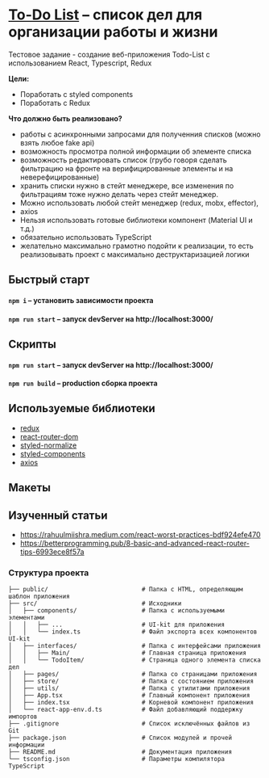 # [To-Do List](https://wis-todo.vercel.app/) – список дел для организации работы и жизни

Тестовое задание - создание веб-приложения Todo-List с использованием React, Typescript, Redux

**Цели:**

- Поработать с styled components
- Поработать с Redux

**Что должно быть реализовано?**

- работы с асинхронными запросами для полученния списков (можно взять любое fake api)
- возможность просмотра полной информации об элементе списка
- возможность редактировать список (грубо говоря сделать фильтрацию на фронте на верифицированные элементы и на неверефицированные)
- хранить списки нужно в стейт менеджере, все изменения по фильтрациям тоже нужно делать через стейт менеджер.
- Можно использовать любой стейт менеджер (redux, mobx, effector),
- axios
- Нельзя использовать готовые библиотеки компонент (Material UI и т.д.)
- обязательно использовать TypeScript
- желательно максимально грамотно подойти к реализации, то есть реализовывать проект с максимально деструктаризацией логики

## Быстрый старт

#### `npm i` – установить зависимости проекта

#### `npm run start` – запуск devServer на http://localhost:3000/

## Скрипты

#### `npm run start` – запуск devServer на http://localhost:3000/

#### `npm run build` – production сборка проекта

## Используемые библиотеки

- [redux](https://github.com/reduxjs/redux)
- [react-router-dom](https://github.com/remix-run/react-router)
- [styled-normalize](https://github.com/sergeysova/styled-normalize)
- [styled-components](https://github.com/styled-components/styled-components)
- [axios](https://github.com/axios/axios)

## Макеты

## Изученный статьи

- https://rahuulmiishra.medium.com/react-worst-practices-bdf924efe470
- https://betterprogramming.pub/8-basic-and-advanced-react-router-tips-6993ece8f57a

### Структура проекта

```
├── public/                          # Папка с HTML, определяющим шаблон приложения
├── src/                             # Исходники
│   ├── components/                  # Папка с используемыми элементами
│   │   ├── ...                      # UI-kit для приложения
│   │   └── index.ts                 # Файл экспорта всех компонентов UI-kit
│   ├── interfaces/                  # Папка с интерфейсами приложения
│   │   ├── Main/                    # Главная страница приложения
│   │   └── TodoItem/                # Страница одного элемента списка дел
│   ├── pages/                       # Папка со страницами приложения
│   ├── store/                       # Папка с состоянием приложения
│   ├── utils/                       # Папка с утилитами приложения
│   ├── App.tsx                      # Главный компонент приложения
│   ├── index.tsx                    # Корневой компонент приложения
│   └── react-app-env.d.ts           # Файл добавляющий поддержку импортов
├── .gitignore                       # Список исключённых файлов из Git
├── package.json                     # Список модулей и прочей информации
├── README.md                        # Документация приложения
└── tsconfig.json                    # Параметры компилятора TypeScript

```
